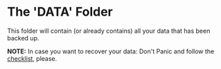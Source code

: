 The 'DATA' Folder
====================

This folder will contain (or already contains) all your data that has been backed up.

**NOTE:** In case you want to recover your data: Don't Panic and follow the [checklist](../README.md), please.
